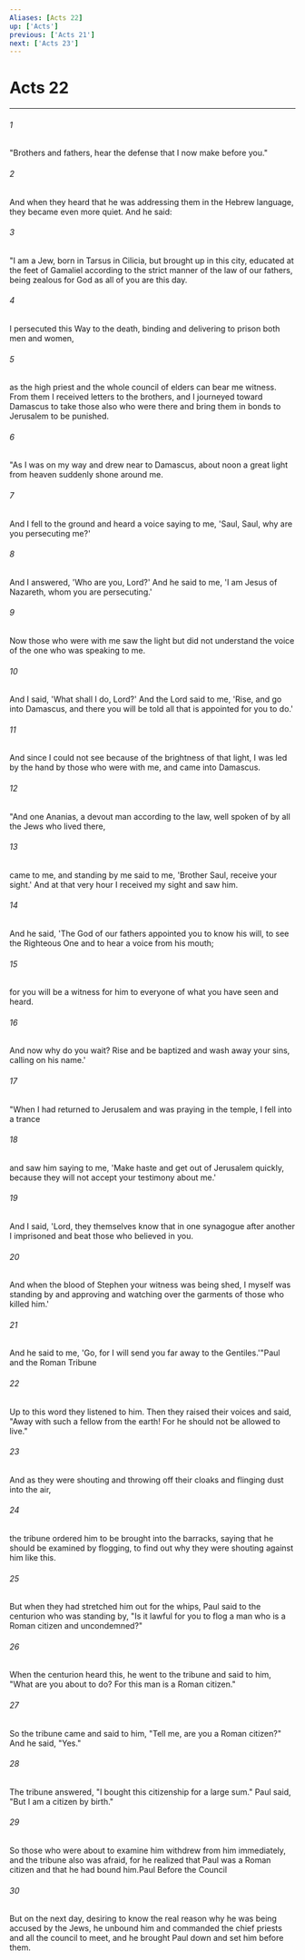 ```yaml
---
Aliases: [Acts 22]
up: ['Acts']
previous: ['Acts 21']
next: ['Acts 23']
---
```

# Acts 22
***



###### 1 
"Brothers and fathers, hear the defense that I now make before you." 

###### 2 
And when they heard that he was addressing them in the Hebrew language, they became even more quiet. And he said: 

###### 3 
"I am a Jew, born in Tarsus in Cilicia, but brought up in this city, educated at the feet of Gamaliel according to the strict manner of the law of our fathers, being zealous for God as all of you are this day. 

###### 4 
I persecuted this Way to the death, binding and delivering to prison both men and women, 

###### 5 
as the high priest and the whole council of elders can bear me witness. From them I received letters to the brothers, and I journeyed toward Damascus to take those also who were there and bring them in bonds to Jerusalem to be punished. 

###### 6 
"As I was on my way and drew near to Damascus, about noon a great light from heaven suddenly shone around me. 

###### 7 
And I fell to the ground and heard a voice saying to me, 'Saul, Saul, why are you persecuting me?' 

###### 8 
And I answered, 'Who are you, Lord?' And he said to me, 'I am Jesus of Nazareth, whom you are persecuting.' 

###### 9 
Now those who were with me saw the light but did not understand the voice of the one who was speaking to me. 

###### 10 
And I said, 'What shall I do, Lord?' And the Lord said to me, 'Rise, and go into Damascus, and there you will be told all that is appointed for you to do.' 

###### 11 
And since I could not see because of the brightness of that light, I was led by the hand by those who were with me, and came into Damascus. 

###### 12 
"And one Ananias, a devout man according to the law, well spoken of by all the Jews who lived there, 

###### 13 
came to me, and standing by me said to me, 'Brother Saul, receive your sight.' And at that very hour I received my sight and saw him. 

###### 14 
And he said, 'The God of our fathers appointed you to know his will, to see the Righteous One and to hear a voice from his mouth; 

###### 15 
for you will be a witness for him to everyone of what you have seen and heard. 

###### 16 
And now why do you wait? Rise and be baptized and wash away your sins, calling on his name.' 

###### 17 
"When I had returned to Jerusalem and was praying in the temple, I fell into a trance 

###### 18 
and saw him saying to me, 'Make haste and get out of Jerusalem quickly, because they will not accept your testimony about me.' 

###### 19 
And I said, 'Lord, they themselves know that in one synagogue after another I imprisoned and beat those who believed in you. 

###### 20 
And when the blood of Stephen your witness was being shed, I myself was standing by and approving and watching over the garments of those who killed him.' 

###### 21 
And he said to me, 'Go, for I will send you far away to the Gentiles.'"Paul and the Roman Tribune 

###### 22 
Up to this word they listened to him. Then they raised their voices and said, "Away with such a fellow from the earth! For he should not be allowed to live." 

###### 23 
And as they were shouting and throwing off their cloaks and flinging dust into the air, 

###### 24 
the tribune ordered him to be brought into the barracks, saying that he should be examined by flogging, to find out why they were shouting against him like this. 

###### 25 
But when they had stretched him out for the whips, Paul said to the centurion who was standing by, "Is it lawful for you to flog a man who is a Roman citizen and uncondemned?" 

###### 26 
When the centurion heard this, he went to the tribune and said to him, "What are you about to do? For this man is a Roman citizen." 

###### 27 
So the tribune came and said to him, "Tell me, are you a Roman citizen?" And he said, "Yes." 

###### 28 
The tribune answered, "I bought this citizenship for a large sum." Paul said, "But I am a citizen by birth." 

###### 29 
So those who were about to examine him withdrew from him immediately, and the tribune also was afraid, for he realized that Paul was a Roman citizen and that he had bound him.Paul Before the Council 

###### 30 
But on the next day, desiring to know the real reason why he was being accused by the Jews, he unbound him and commanded the chief priests and all the council to meet, and he brought Paul down and set him before them.
